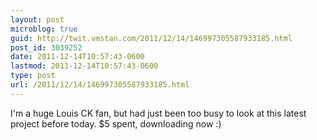 ```yaml
---
layout: post
microblog: true
guid: http://twit.vmstan.com/2011/12/14/146997305587933185.html
post_id: 3039252
date: 2011-12-14T10:57:43-0600
lastmod: 2011-12-14T10:57:43-0600
type: post
url: /2011/12/14/146997305587933185.html
---
```

I'm a huge Louis CK fan, but had just been too busy to look at this latest project before today. $5 spent, downloading now :)
